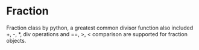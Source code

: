 # Fraction
Fraction class by python, a greatest common divisor function also included
+, -, *, div operations and ==, >, < comparison are supported for fraction objects.
